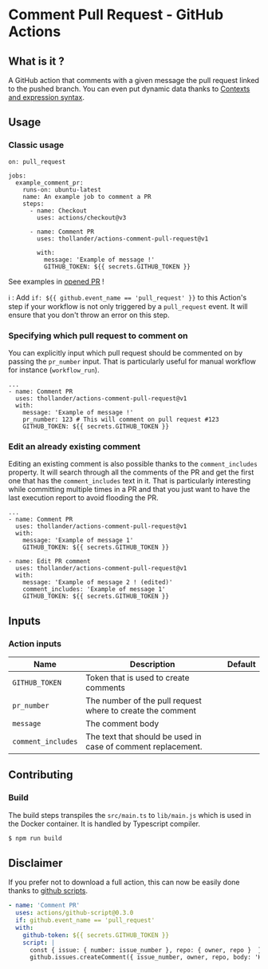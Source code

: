# Comment Pull Request - GitHub Actions

## What is it ?

A GitHub action that comments with a given message the pull request linked to the pushed branch.
You can even put dynamic data thanks to [Contexts and expression syntax](https://help.github.com/en/actions/automating-your-workflow-with-github-actions/contexts-and-expression-syntax-for-github-actions).

## Usage

### Classic usage

```
on: pull_request

jobs:
  example_comment_pr:
    runs-on: ubuntu-latest
    name: An example job to comment a PR
    steps:
      - name: Checkout
        uses: actions/checkout@v3

      - name: Comment PR
        uses: thollander/actions-comment-pull-request@v1

        with:
          message: 'Example of message !'
          GITHUB_TOKEN: ${{ secrets.GITHUB_TOKEN }}
```

See examples in [opened PR](https://github.com/thollander/actions-comment-pull-request/pulls) !

:information_source: : Add `if: ${{ github.event_name == 'pull_request' }}` to this Action's step if your workflow is not only triggered by a `pull_request` event. It will ensure that you don't throw an error on this step.

### Specifying which pull request to comment on

You can explicitly input which pull request should be commented on by passing the `pr_number` input.
That is particularly useful for manual workflow for instance (`workflow_run`).

```
...
- name: Comment PR
  uses: thollander/actions-comment-pull-request@v1
  with:
    message: 'Example of message !'
    pr_number: 123 # This will comment on pull request #123
    GITHUB_TOKEN: ${{ secrets.GITHUB_TOKEN }}
```


### Edit an already existing comment

Editing an existing comment is also possible thanks to the `comment_includes` property. 
It will search through all the comments of the PR and get the first one that has the `comment_includes` text in it.
That is particularly interesting while committing multiple times in a PR and that you just want to have the last execution report to avoid flooding the PR. 

```
...
- name: Comment PR
  uses: thollander/actions-comment-pull-request@v1
  with:
    message: 'Example of message 1'
    GITHUB_TOKEN: ${{ secrets.GITHUB_TOKEN }}

- name: Edit PR comment
  uses: thollander/actions-comment-pull-request@v1
  with:
    message: 'Example of message 2 ! (edited)'
    comment_includes: 'Example of message 1'
    GITHUB_TOKEN: ${{ secrets.GITHUB_TOKEN }}
```

## Inputs 

### Action inputs

| Name | Description | Default |
| --- | --- | --- |
| `GITHUB_TOKEN` | Token that is used to create comments | |
| `pr_number` | The number of the pull request where to create the comment | |
| `message` | The comment body | |
| `comment_includes` | The text that should be used in case of comment replacement. | |
## Contributing

### Build

The build steps transpiles the `src/main.ts` to `lib/main.js` which is used in the Docker container.
It is handled by Typescript compiler.

```sh
$ npm run build
```

## Disclaimer

If you prefer not to download a full action, this can now be easily done thanks to [github scripts](https://github.com/actions/github-script).

```yml
- name: 'Comment PR'
  uses: actions/github-script@0.3.0
  if: github.event_name == 'pull_request'
  with:
    github-token: ${{ secrets.GITHUB_TOKEN }}
    script: |
      const { issue: { number: issue_number }, repo: { owner, repo }  } = context;
      github.issues.createComment({ issue_number, owner, repo, body: 'Hello world ! 👋' });
```
